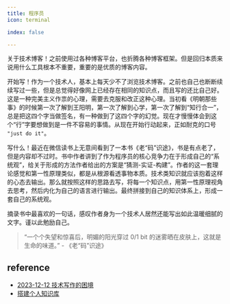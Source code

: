 ```yaml
---
title: 程序员
icon: terminal

index: false

---
```


<!-- more -->

  关于技术博客！之前使用过各种博客平台，也折腾各种博客框架。但是回归本质来说用什么工具根本不重要，重要的是优质的博客内容。

  开始写！作为一个技术人，基本上每天少不了浏览技术博客。之前也自己也断断续续写过一些，但是总觉得好像网上已经存在相同的知识点，而且写的还比自己好。这是一种完美主义作祟的心理，需要去克服和改正这种心理。当初看《明朝那些事》的时候第一次了解到王阳明，第一次了解到心学，第一次了解到“知行合一”，总是把这四个字当做签名，有一种做到了这四个字的幻觉。现在才慢慢体会到这个“行”字要想做到是一件不容易的事情。从现在开始行动起来，正如耐克的口号 `"just do it"`。

  写什么！最近在微信读书上无意间看到了一本书《老“码”识途》，书是有点老了，但是内容却不过时。书中作者讲到了作为程序员的核心竞争力在于形成自己的“系统观”，给关于形成的方法作者给出的方案是“猜测-实证-构建”。作者的这一套理论感觉和第一性原理类似，都是从根源看透事物本质。技术类知识就应该抱着这样的心态去输出。那么就按照这样的思路去写，将每一个知识点，用第一性原理视角去思考，然后内化为自己的语言进行输出。最终拼接到自己的知识体系上，形成一套自己的系统观。
  
  摘录书中最喜欢的一句话，感叹作者身为一个技术人居然还能写出如此温暖细腻的文字。谨以此勉励自己。
  > “一个个失望和惊喜后，明媚的阳光穿过 0/1 bit 的迷雾晒在皮肤上，这就是生命的味道。” - 《老“码”识途》

## reference

- [2023-12-12 技术写作的困境](https://mp.weixin.qq.com/s/sg3iR8_b8eHTy4Yn06rNRg)
- [搭建个人知识库](https://yy6yuv63jj.feishu.cn/wiki/AE1rwFGI9ip3tHkBBhGcLYAMnFh)